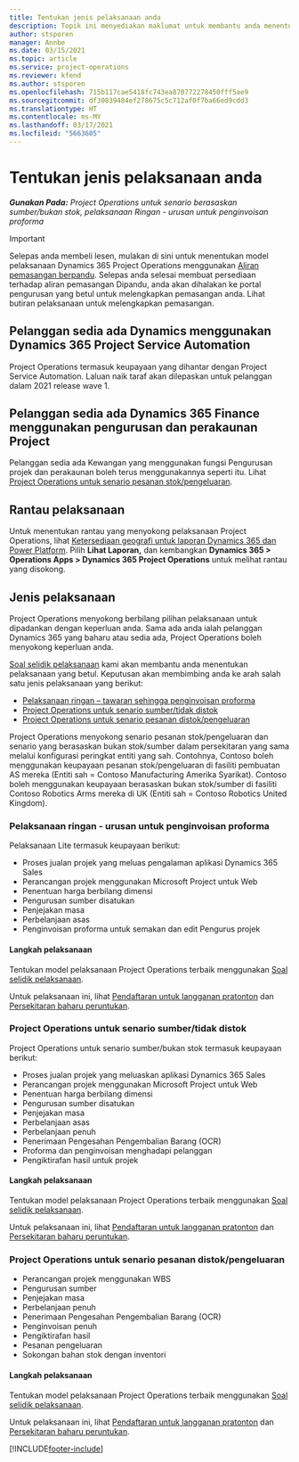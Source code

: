 ```yaml
---
title: Tentukan jenis pelaksanaan anda
description: Topik ini menyediakan maklumat untuk membantu anda menentukan jenis pelaksanaan Project Operations yang betul untuk syarikat anda.
author: stsporen
manager: Annbe
ms.date: 03/15/2021
ms.topic: article
ms.service: project-operations
ms.reviewer: kfend
ms.author: stsporen
ms.openlocfilehash: 715b117cae5418fc743ea870772278450fff5ae9
ms.sourcegitcommit: df30839484ef278675c5c712af0f7ba66ed9cdd3
ms.translationtype: HT
ms.contentlocale: ms-MY
ms.lasthandoff: 03/17/2021
ms.locfileid: "5663605"
---
```

# <a name="determine-your-deployment-type"></a>Tentukan jenis pelaksanaan anda

_**Gunakan Pada:** Project Operations untuk senario berasaskan sumber/bukan stok, pelaksanaan Ringan - urusan untuk penginvoisan proforma_

> [!IMPORTANT]
> Selepas anda membeli lesen, mulakan di sini untuk menentukan model pelaksanaan Dynamics 365 Project Operations menggunakan [Aliran pemasangan berpandu](https://aka.ms/provisionprojectoperations).
> Selepas anda selesai membuat persediaan terhadap aliran pemasangan Dipandu, anda akan dihalakan ke portal pengurusan yang betul untuk melengkapkan pemasangan anda. Lihat butiran pelaksanaan untuk melengkapkan pemasangan.


## <a name="existing-customers-of-dynamics-using-dynamics-365-project-service-automation"></a>Pelanggan sedia ada Dynamics menggunakan Dynamics 365 Project Service Automation
Project Operations termasuk keupayaan yang dihantar dengan Project Service Automation. Laluan naik taraf akan dilepaskan untuk pelanggan dalam 2021 release wave 1.

## <a name="existing-customers-of-dynamics-365-finance-using-project-management-and-accounting"></a>Pelanggan sedia ada Dynamics 365 Finance menggunakan pengurusan dan perakaunan Project 

Pelanggan sedia ada Kewangan yang menggunakan fungsi Pengurusan projek dan perakaunan boleh terus menggunakannya seperti itu. Lihat [Project Operations untuk senario pesanan stok/pengeluaran](#pma).


## <a name="deployment-regions"></a>Rantau pelaksanaan
Untuk menentukan rantau yang menyokong pelaksanaan Project Operations, lihat [Ketersediaan geografi untuk laporan Dynamics 365 dan Power Platform](https://dynamics.microsoft.com/en-us/geographic-availability/). Pilih **Lihat Laporan,** dan kembangkan **Dynamics 365 > Operations Apps > Dynamics 365 Project Operations** untuk melihat rantau yang disokong.

## <a name="deployment-types"></a>Jenis pelaksanaan
Project Operations menyokong berbilang pilihan pelaksanaan untuk dipadankan dengan keperluan anda. Sama ada anda ialah pelanggan Dynamics 365 yang baharu atau sedia ada, Project Operations boleh menyokong keperluan anda.

[Soal selidik pelaksanaan](https://aka.ms/provisionprojectoperations) kami akan membantu anda menentukan pelaksanaan yang betul. Keputusan akan membimbing anda ke arah salah satu jenis pelaksanaan yang berikut:

- [Pelaksanaan ringan – tawaran sehingga penginvoisan proforma](#lite)
- [Project Operations untuk senario sumber/tidak distok](#integrated)
- [Project Operations untuk senario pesanan distok/pengeluaran](#pma)

Project Operations menyokong senario pesanan stok/pengeluaran dan senario yang berasaskan bukan stok/sumber dalam persekitaran yang sama melalui konfigurasi peringkat entiti yang sah. Contohnya, Contoso boleh menggunakan keupayaan pesanan stok/pengeluaran di fasiliti pembuatan AS mereka (Entiti sah = Contoso Manufacturing Amerika Syarikat). Contoso boleh menggunakan keupayaan berasaskan bukan stok/sumber di fasiliti Contoso Robotics Arms mereka di UK (Entiti sah = Contoso Robotics United Kingdom).

### <a name="lite-deployment---deal-to-proforma-invoicing"></a><a  name="lite"></a>Pelaksanaan ringan - urusan untuk penginvoisan proforma

Pelaksanaan Lite termasuk keupayaan berikut:

- Proses jualan projek yang meluas pengalaman aplikasi Dynamics 365 Sales
- Perancangan projek menggunakan Microsoft Project untuk Web
- Penentuan harga berbilang dimensi
- Pengurusan sumber disatukan
- Penjejakan masa
- Perbelanjaan asas
- Penginvoisan proforma untuk semakan dan edit Pengurus projek 

#### <a name="deployment-steps"></a>Langkah pelaksanaan
Tentukan model pelaksanaan Project Operations terbaik menggunakan [Soal selidik pelaksanaan](https://aka.ms/provisionprojectoperations).

Untuk pelaksanaan ini, lihat [Pendaftaran untuk langganan pratonton](lite-preview-subscription-sign-up.md) dan [Persekitaran baharu peruntukan](lite-deployment.md). 


### <a name="project-operations-for-resourcenon-stocked-scenarios"></a><a name="integrated"></a>Project Operations untuk senario sumber/tidak distok
Project Operations untuk senario sumber/bukan stok termasuk keupayaan berikut:
 
- Proses jualan projek yang meluaskan aplikasi Dynamics 365 Sales
- Perancangan projek menggunakan Microsoft Project untuk Web
- Penentuan harga berbilang dimensi
- Pengurusan sumber disatukan
- Penjejakan masa
- Perbelanjaan asas
- Perbelanjaan penuh
- Penerimaan Pengesahan Pengembalian Barang (OCR)
- Proforma dan penginvoisan menghadapi pelanggan 
- Pengiktirafan hasil untuk projek

#### <a name="deployment-steps"></a>Langkah pelaksanaan
Tentukan model pelaksanaan Project Operations terbaik menggunakan [Soal selidik pelaksanaan](https://aka.ms/provisionprojectoperations).

Untuk pelaksanaan ini, lihat [Pendaftaran untuk langganan pratonton](resource-sign-up-preview-subscription.md) dan [Persekitaran baharu peruntukan](resource-provision-new-environment.md). 


### <a name="project-operations-for-stockedproduction-order-scenarios"></a><a name="pma"></a>Project Operations untuk senario pesanan distok/pengeluaran

- Perancangan projek menggunakan WBS
- Pengurusan sumber
- Penjejakan masa
- Perbelanjaan penuh
- Penerimaan Pengesahan Pengembalian Barang (OCR)
- Penginvoisan penuh
- Pengiktirafan hasil
- Pesanan pengeluaran
- Sokongan bahan stok dengan inventori

#### <a name="deployment-steps"></a>Langkah pelaksanaan
Tentukan model pelaksanaan Project Operations terbaik menggunakan [Soal selidik pelaksanaan](https://aka.ms/provisionprojectoperations).

Untuk pelaksanaan ini, lihat [Pendaftaran untuk langganan pratonton](https://docs.microsoft.com/dynamics365/fin-ops-core/dev-itpro/dev-tools/sign-up-preview-subscription?toc=/dynamics365/finance/toc.json) dan [Persekitaran baharu peruntukan](https://docs.microsoft.com/dynamics365/fin-ops-core/dev-itpro/deployment/deploy-demo-environment?toc=/dynamics365/finance/toc.json). 



[!INCLUDE[footer-include](../includes/footer-banner.md)]
